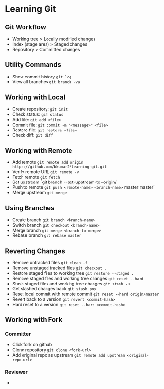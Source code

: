 # Learning Git

## Git Workflow
- Working tree > Locally modified changes
- Index (stage area) > Staged changes
- Repository > Committed changes

## Utility Commands
- Show commit history `git log`
- View all branches `git branch -va`

## Working with Local
- Create repository: `git init`
- Check status: `git status`
- Add file: `git add <file>`
- Commit file: `git commit -m "<message>" <file>`
- Restore file: `git restore <file>`
- Check diff: `git diff`

## Working with Remote
- Add remote `git remote add origin https://github.com/bkumar2/learning-git.git`
- Verify remote URL `git remote -v`
- Fetch remote `git fetch`
- Set upstream `git branch --set-upstream-to=origin/
- Push to remote `git push <remote-name> <branch-name>`
master master`
- Merge upstream `git merge`

## Using Branches
- Create branch `git branch <branch-name>`
- Switch branch `git checkout <branch-name>`
- Merge branch `git merge <branch-to-merge>`
- Rebase branch `git rebase master`

## Reverting Changes
- Remove untracked files `git clean -f`
- Remove unstaged tracked files `git checkout .`
- Restore staged files to working tree `git restore --staged .`
- Remove staged files and working tree changes `git reset --hard`
- Stash staged files and working tree changes `git stash -u`
- Get stashed changes back `git stash pop`
- Reset local commit with remote commit `git reset --hard origin/master`
- Revert back to a version `git revert <commit-hash>`
- Hard reset to a version `git reset --hard <commit-hash>`

## Working with Fork
### Committer
- Click fork on github
- Clone repository `git clone <fork-url>`
- Add original repo as upstream `git remote add upstream <original-repo-url>`
### Reviewer
- 
